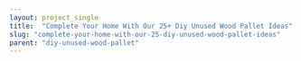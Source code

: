 ```yaml
---
layout: project_single
title:  "Complete Your Home With Our 25+ Diy Unused Wood Pallet Ideas"
slug: "complete-your-home-with-our-25-diy-unused-wood-pallet-ideas"
parent: "diy-unused-wood-pallet"
---
```

 